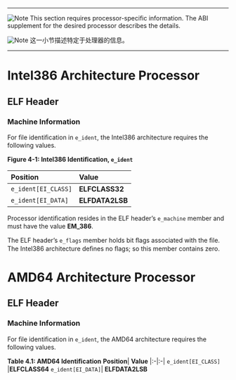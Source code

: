 ***
![Note](http://www.sco.com/developers/gabi/latest/warning.gif) This section requires processor-specific information. The ABI supplement for the desired processor describes the details.

![Note](http://www.sco.com/developers/gabi/latest/warning.gif) 这一小节描述特定于处理器的信息。
***

# Intel386 Architecture Processor 
## ELF Header
### Machine Information

For ﬁle identiﬁcation in `e_ident`, the Intel386 architecture requires the following values.

**Figure 4-1:  Intel386 Identiﬁcation, `e_ident`**

**Position**|  **Value**
|:-|:-|
`e_ident[EI_CLASS]` |**ELFCLASS32**
`e_ident[EI_DATA]`| **ELFDATA2LSB**

Processor identiﬁcation resides in the ELF header’s `e_machine` member and must have the value **EM_386**.

The ELF header’s `e_flags` member holds bit ﬂags associated with the ﬁle.  The Intel386 architecture deﬁnes no ﬂags; so this member contains zero.

# AMD64 Architecture Processor
## ELF Header
### Machine Information

For ﬁle identiﬁcation in `e_ident`, the AMD64 architecture requires the following values.

**Table 4.1: AMD64 Identiﬁcation**
**Position**|  **Value**
|:-|:-|
`e_ident[EI_CLASS]` |**ELFCLASS64**
`e_ident[EI_DATA]`| **ELFDATA2LSB**


